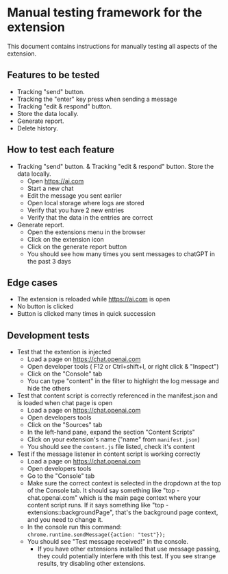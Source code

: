 # Manual testing framework for the extension

This document contains instructions for manually testing all aspects of the extension. 

## Features to be tested

- Tracking "send" button. 
- Tracking the "enter" key press when sending a message
- Tracking "edit & respond" button.
- Store the data locally.
- Generate report.
- Delete history.

## How to test each feature

- Tracking "send" button. & Tracking "edit & respond" button. Store the data locally.
  - Open https://ai.com
  - Start a new chat
  - Edit the message you sent earlier
  - Open local storage where logs are stored
  - Verify that you have 2 new entries
  - Verify that the data in the entries are correct
- Generate report.
  - Open the extensions menu in the browser
  - Click on the extension icon
  - Click on the generate report button
  - You should see how many times you sent messages to chatGPT in the past 3 days


## Edge cases

- The extension is reloaded while https://ai.com is open
- No button is clicked
- Button is clicked many times in quick succession

## Development tests


- Test that the extention is injected
  - Load a page on https://chat.openai.com
  - Open developer tools ( F12 or Ctrl+shift+I, or right click & "Inspect")
  - Click on the "Console" tab
  - You can type "content" in the filter to highlight the log message and hide the others
- Test that content script is correctly referenced in the manifest.json and is loaded when chat page is open
  - Load a page on https://chat.openai.com
  - Open developers tools
  - Click on the "Sources" tab
  - In the left-hand pane, expand the section "Content Scripts"
  - Click on your extension's name ("name" from `manifest.json`)
  - You should see the `content.js` file listed, check it's content
- Test if the message listener in content script is working correctly
  - Load a page on https://chat.openai.com
  - Open developers tools
  - Go to the "Console" tab
  - Make sure the correct context is selected in the dropdown at the top of the Console tab. It should say something like "top - chat.openai.com" which is the main page context where your content script runs. If it says something like "top - extensions::backgroundPage", that's the background page context, and you need to change it.
  - In the console run this command: `chrome.runtime.sendMessage({action: "test"});`
  - You should see "Test message received!" in the console.
    - If you have other extensions installed that use message passing, they could potentially interfere with this test. If you see strange results, try disabling other extensions.